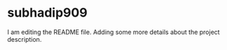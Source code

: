 # subhadip909
I am editing the README file. Adding some more details about the project description.


